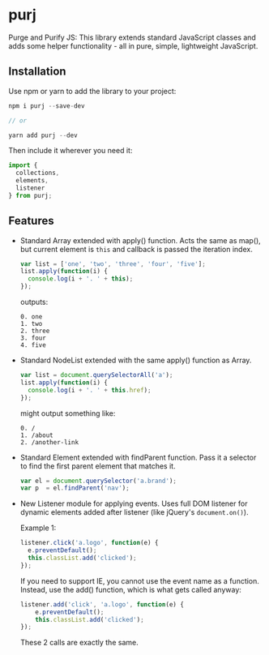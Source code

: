 # purj

Purge and Purify JS: This library extends standard JavaScript classes and adds some helper functionality - all in pure, simple, lightweight JavaScript.

## Installation

Use npm or yarn to add the library to your project:
```js
npm i purj --save-dev

// or

yarn add purj --dev
```

Then include it wherever you need it:
```js
import {
  collections,
  elements,
  listener
} from purj;
```

## Features

* Standard Array extended with apply() function. Acts the same as map(), but
  current element is `this` and callback is passed the iteration index.

  ```js
  var list = ['one', 'two', 'three', 'four', 'five'];
  list.apply(function(i) {
    console.log(i + '. ' + this);
  });

  ```

  outputs:

  ```
  0. one
  1. two
  2. three
  3. four
  4. five
  ```

* Standard NodeList extended with the same apply() function as Array.

  ```js
  var list = document.querySelectorAll('a');
  list.apply(function(i) {
    console.log(i + '. ' + this.href);
  });
  ```

  might output something like:

  ```
  0. /
  1. /about
  2. /another-link
  ```

* Standard Element extended with findParent function. Pass it a selector
  to find the first parent element that matches it.

  ```js
  var el = document.querySelector('a.brand');
  var p  = el.findParent('nav');
  ```

* New Listener module for applying events. Uses full DOM listener for
  dynamic elements added after listener (like jQuery's `document.on()`).

  Example 1:
  ```js
  listener.click('a.logo', function(e) {
    e.preventDefault();
    this.classList.add('clicked');
  });
  ```

  If you need to support IE, you cannot use the event name as a function.
  Instead, use the add() function, which is what gets called anyway:
  ```js
  listener.add('click', 'a.logo', function(e) {
      e.preventDefault();
      this.classList.add('clicked');
  });
  ```

  These 2 calls are exactly the same.
